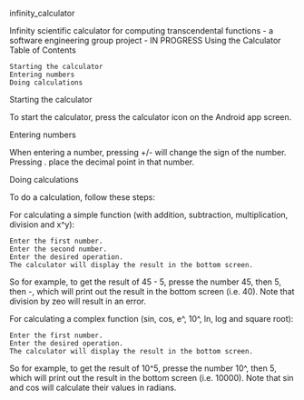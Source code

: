 
infinity_calculator

Infinity scientific calculator for computing transcendental functions - a software engineering group project - IN PROGRESS
Using the Calculator
Table of Contents

    Starting the calculator
    Entering numbers
    Doing calculations

Starting the calculator

To start the calculator, press the calculator icon on the Android app screen.

Entering numbers

When entering a number, pressing +/- will change the sign of the number. Pressing . place the decimal point in that number.

Doing calculations

To do a calculation, follow these steps:

For calculating a simple function (with addition, subtraction, multiplication, division and x^y):

    Enter the first number.
    Enter the second number.
    Enter the desired operation.
    The calculator will display the result in the bottom screen.

So for example, to get the result of 45 - 5, presse the number 45, then 5, then -, which will print out the result in the bottom screen (i.e. 40). Note that division by zeo will result in an error.

For calculating a complex function (sin, cos, e^, 10^, ln, log and square root):

    Enter the first number.
    Enter the desired operation.
    The calculator will display the result in the bottom screen.

So for example, to get the result of 10^5, presse the number 10^, then 5, which will print out the result in the bottom screen (i.e. 10000). Note that sin and cos will calculate their values in radians.
